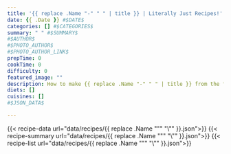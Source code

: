 ```yaml
---
title: '{{ replace .Name "-" " " | title }} | Literally Just Recipes!' #$TITLE$
date: {{ .Date }} #$DATE$
categories: [] #$CATEGORIES$
summary: " " #$SUMMARY$
#$AUTHOR$
#$PHOTO_AUTHOR$
#$PHOTO_AUTHOR_LINK$
prepTime: 0
cookTime: 0
difficulty: 0
featured_image: ""
description: How to make {{ replace .Name "-" " " | title }} from the free online cookbook
diets: []
cuisines: []
#$JSON_DATA$

---
```

{{< recipe-data url="data/recipes/{{ replace .Name "\"" "\\\"" }}.json">}}
{{< recipe-summary url="data/recipes/{{ replace .Name "\"" "\\\"" }}.json">}}
{{< recipe-list url="data/recipes/{{ replace .Name "\"" "\\\"" }}.json">}}
